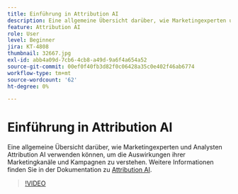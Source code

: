 ```yaml
---
title: Einführung in Attribution AI
description: Eine allgemeine Übersicht darüber, wie Marketingexperten und Analysten Attribution AI verwenden können, um die Auswirkungen ihrer Marketingkanäle und Kampagnen zu verstehen.
feature: Attribution AI
role: User
level: Beginner
jira: KT-4808
thumbnail: 32667.jpg
exl-id: abb4a09d-7cb6-4cb8-a49d-9a6f4a654a52
source-git-commit: 00ef0f40fb3d82f0c06428a35c0e402f46ab6774
workflow-type: tm+mt
source-wordcount: '62'
ht-degree: 0%

---
```


# Einführung in Attribution AI

Eine allgemeine Übersicht darüber, wie Marketingexperten und Analysten Attribution AI verwenden können, um die Auswirkungen ihrer Marketingkanäle und Kampagnen zu verstehen. Weitere Informationen finden Sie in der Dokumentation zu [Attribution AI](https://experienceleague.adobe.com/docs/experience-platform/intelligent-services/attribution-ai/overview.html).

>[!VIDEO](https://video.tv.adobe.com/v/32667?learn=on)
